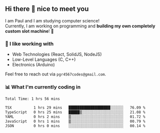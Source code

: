 ## Hi there 👋 nice to meet you

I am Paul and I am studying computer science!  
Currently, I am working on programming and **building my own completely custom slot machine**! 🎰

### 🔭 I like working with
- Web Technologies (React, SolidJS, NodeJS)
- Low-Level Languages (C, C++)
- Electronics (Arduino)

Feel free to reach out via `pgr4567codes@gmail.com`.

### 📊 What I'm currently coding in
<!--START_SECTION:waka-->

```txt
Total Time: 1 hrs 56 mins

TSX          1 hrs 29 mins   ███████████████████░░░░░░   76.09 %
TypeScript   0 hrs 25 mins   █████▒░░░░░░░░░░░░░░░░░░░   21.08 %
YAML         0 hrs 2 mins    ▒░░░░░░░░░░░░░░░░░░░░░░░░   01.72 %
JavaScript   0 hrs 1 mins    ▒░░░░░░░░░░░░░░░░░░░░░░░░   00.79 %
JSON         0 hrs 0 mins    ░░░░░░░░░░░░░░░░░░░░░░░░░   00.14 %
```

<!--END_SECTION:waka-->
